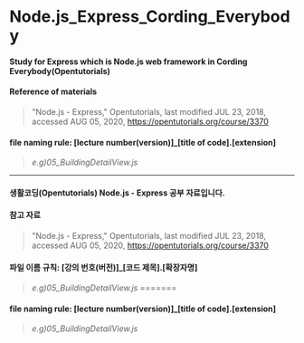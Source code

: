 # Node.js_Express_Cording_Everybody


#### Study for Express which is Node.js web framework in Cording Everybody(Opentutorials)

#### Reference of materials
>"Node.js - Express," Opentutorials, last modified JUL 23, 2018, accessed AUG 05, 2020, <https://opentutorials.org/course/3370>

#### file naming rule: [lecture number(version)]_[title of code].[extension]
>_e.g)05_BuildingDetailView.js_

***

#### 생활코딩(Opentutorials) Node.js - Express 공부 자료입니다.

#### 참고 자료
>"Node.js - Express," Opentutorials, last modified JUL 23, 2018, accessed AUG 05, 2020, <https://opentutorials.org/course/3370>

#### 파일 이름 규칙: [강의 번호(버전)]_[코드 제목].[확장자명]
>_e.g)05_BuildingDetailView.js_
=======
   
#### file naming rule: [lecture number(version)]_[title of code].[extension]
>_e.g)05_BuildingDetailView.js_
   
